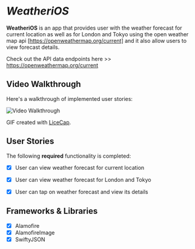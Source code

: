 # *WeatheriOS*

**WeatheriOS** is an app that provides user with the weather forecast for current location as well as for London and Tokyo using the open weather map api [https://openweathermap.org/current] and it also allow users to view forecast details. 


Check out the API data endpoints here >> https://openweathermap.org/current 


## Video Walkthrough 

Here's a walkthrough of implemented user stories: 

<img src='https://i.imgur.com/did6xqN.gif' title='Video Walkthrough' width='' alt='Video Walkthrough' />

GIF created with [LiceCap](http://www.cockos.com/licecap/).



## User Stories

The following **required** functionality is completed:

- [x] User can view weather forecast for current location 
- [x] User can view weather forecast for London and Tokyo
- [x] User can tap on weather forecast and view its details


## Frameworks & Libraries

- [x] Alamofire
- [x] AlamofireImage
- [x] SwiftyJSON
